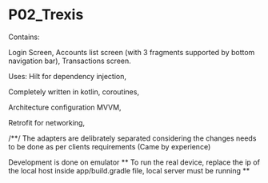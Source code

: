 # P02_Trexis

Contains:

Login Screen,
Accounts list screen (with 3 fragments supported by bottom navigation bar),
Transactions screen.


Uses:
Hilt for dependency injection,

Completely written in kotlin, coroutines,

Architecture configuration MVVM,

Retrofit for networking,

/**/
The adapters are delibrately separated considering the changes needs to be done as per clients requirements (Came by experience)

Development is done on emulator
**
To run the real device, replace the ip of the local host inside app/build.gradle file, local server must be running
**
